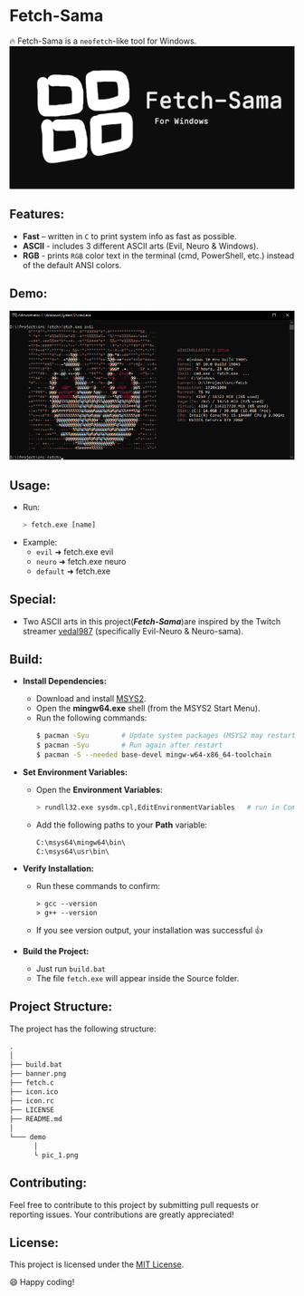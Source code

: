 # Fetch-Sama

🔥 Fetch-Sama is a `neofetch`-like tool for Windows.
![logo](banner.png)

## Features:
- **Fast** – written in `C` to print system info as fast as possible.
- **ASCII** - includes 3 different ASCII arts (Evil, Neuro & Windows).
- **RGB** - prints `RGB` color text in the terminal (cmd, PowerShell, etc.) instead of the default ANSI colors.

## Demo:
![pic1](demo/pic_1.png)

## Usage:
- Run:
    ```sh
    > fetch.exe [name]
    ```
- Example:
    - `evil` ➜ fetch.exe evil
    - `neuro` ➜ fetch.exe neuro
    - `default` ➜ fetch.exe

## Special:
  - Two ASCII arts in this project(***Fetch-Sama***)are inspired by the Twitch streamer [vedal987](https://www.twitch.tv/vedal987) (specifically Evil-Neuro & Neuro-sama).

## Build:
- **Install Dependencies:**
    - Download and install [MSYS2](https://www.msys2.org/).
    - Open the **mingw64.exe** shell (from the MSYS2 Start Menu).
    - Run the following commands:
        ```sh
        $ pacman -Syu        # Update system packages (MSYS2 may restart)
        $ pacman -Syu        # Run again after restart
        $ pacman -S --needed base-devel mingw-w64-x86_64-toolchain
        ```

- **Set Environment Variables:**
    - Open the **Environment Variables**:
        ```sh
        > rundll32.exe sysdm.cpl,EditEnvironmentVariables   # run in Command Prompt
        ```
    - Add the following paths to your **Path** variable:
        ```
        C:\msys64\mingw64\bin\
        C:\msys64\usr\bin\
        ```

- **Verify Installation:**
    - Run these commands to confirm:
        ```
        > gcc --version
        > g++ --version
        ```
    - If you see version output, your installation was successful 👍

- **Build the Project:**
    - Just run `build.bat`
    - The file `fetch.exe` will appear inside the Source folder.

## Project Structure:
The project has the following structure:

```
.
│
├── build.bat
├── banner.png
├── fetch.c
├── icon.ico
├── icon.rc
├── LICENSE
├── README.md
│
└─── demo
      │
      └ pic_1.png
```

## Contributing:
Feel free to contribute to this project by submitting pull requests or reporting issues. Your contributions are greatly appreciated!

## License:
This project is licensed under the [MIT License](LICENSE).

😄 Happy coding!
